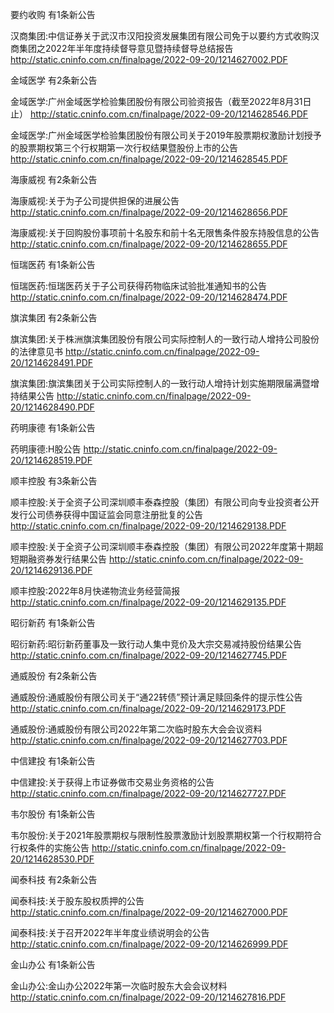 要约收购 有1条新公告 

汉商集团:中信证券关于武汉市汉阳投资发展集团有限公司免于以要约方式收购汉商集团之2022年半年度持续督导意见暨持续督导总结报告 http://static.cninfo.com.cn/finalpage/2022-09-20/1214627002.PDF 

金域医学 有2条新公告 

金域医学:广州金域医学检验集团股份有限公司验资报告（截至2022年8月31日止） http://static.cninfo.com.cn/finalpage/2022-09-20/1214628546.PDF 

金域医学:广州金域医学检验集团股份有限公司关于2019年股票期权激励计划授予的股票期权第三个行权期第一次行权结果暨股份上市的公告 http://static.cninfo.com.cn/finalpage/2022-09-20/1214628545.PDF 

海康威视 有2条新公告 

海康威视:关于为子公司提供担保的进展公告 http://static.cninfo.com.cn/finalpage/2022-09-20/1214628656.PDF 

海康威视:关于回购股份事项前十名股东和前十名无限售条件股东持股信息的公告 http://static.cninfo.com.cn/finalpage/2022-09-20/1214628655.PDF 

恒瑞医药 有1条新公告 

恒瑞医药:恒瑞医药关于子公司获得药物临床试验批准通知书的公告 http://static.cninfo.com.cn/finalpage/2022-09-20/1214628474.PDF 

旗滨集团 有2条新公告 

旗滨集团:关于株洲旗滨集团股份有限公司实际控制人的一致行动人增持公司股份的法律意见书 http://static.cninfo.com.cn/finalpage/2022-09-20/1214628491.PDF 

旗滨集团:旗滨集团关于公司实际控制人的一致行动人增持计划实施期限届满暨增持结果公告 http://static.cninfo.com.cn/finalpage/2022-09-20/1214628490.PDF 

药明康德 有1条新公告 

药明康德:H股公告 http://static.cninfo.com.cn/finalpage/2022-09-20/1214628519.PDF 

顺丰控股 有3条新公告 

顺丰控股:关于全资子公司深圳顺丰泰森控股（集团）有限公司向专业投资者公开发行公司债券获得中国证监会同意注册批复的公告 http://static.cninfo.com.cn/finalpage/2022-09-20/1214629138.PDF 

顺丰控股:关于全资子公司深圳顺丰泰森控股（集团）有限公司2022年度第十期超短期融资券发行结果公告 http://static.cninfo.com.cn/finalpage/2022-09-20/1214629136.PDF 

顺丰控股:2022年8月快递物流业务经营简报 http://static.cninfo.com.cn/finalpage/2022-09-20/1214629135.PDF 

昭衍新药 有1条新公告 

昭衍新药:昭衍新药董事及一致行动人集中竞价及大宗交易减持股份结果公告 http://static.cninfo.com.cn/finalpage/2022-09-20/1214627745.PDF 

通威股份 有2条新公告 

通威股份:通威股份有限公司关于“通22转债”预计满足赎回条件的提示性公告 http://static.cninfo.com.cn/finalpage/2022-09-20/1214629173.PDF 

通威股份:通威股份有限公司2022年第二次临时股东大会会议资料 http://static.cninfo.com.cn/finalpage/2022-09-20/1214627703.PDF 

中信建投 有1条新公告 

中信建投:关于获得上市证券做市交易业务资格的公告 http://static.cninfo.com.cn/finalpage/2022-09-20/1214627727.PDF 

韦尔股份 有1条新公告 

韦尔股份:关于2021年股票期权与限制性股票激励计划股票期权第一个行权期符合行权条件的实施公告 http://static.cninfo.com.cn/finalpage/2022-09-20/1214628530.PDF 

闻泰科技 有2条新公告 

闻泰科技:关于股东股权质押的公告 http://static.cninfo.com.cn/finalpage/2022-09-20/1214627000.PDF 

闻泰科技:关于召开2022年半年度业绩说明会的公告 http://static.cninfo.com.cn/finalpage/2022-09-20/1214626999.PDF 

金山办公 有1条新公告 

金山办公:金山办公2022年第一次临时股东大会会议材料 http://static.cninfo.com.cn/finalpage/2022-09-20/1214627816.PDF 


